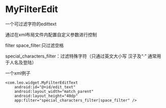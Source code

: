 # MyFilterEdit
一个可过滤字符的edittext

通过在xml布局文件内配置自定义参数进行控制

 filter space_filter:只过滤空格
 
 special_characters_filter：过滤特殊字符（只通过英文大小写 汉子及“·” 通常用于人名及登陆）

<p>一个xml例子</p>

    <com.leo.widget.MyFilterEditText
        android:id="@+id/edit_text"
        android:layout_width="match_parent"
        android:layout_height="40dp"
        app:filter="special_characters_filter|space_filter" />
